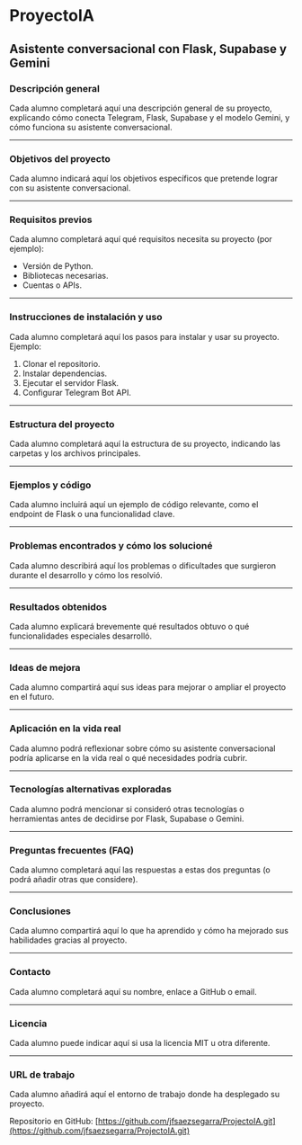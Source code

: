 # ProyectoIA  
## Asistente conversacional con Flask, Supabase y Gemini

### Descripción general
Cada alumno completará aquí una descripción general de su proyecto, explicando cómo conecta Telegram, Flask, Supabase y el modelo Gemini, y cómo funciona su asistente conversacional.

---

### Objetivos del proyecto
Cada alumno indicará aquí los objetivos específicos que pretende lograr con su asistente conversacional.

---

### Requisitos previos
Cada alumno completará aquí qué requisitos necesita su proyecto (por ejemplo):
- Versión de Python.
- Bibliotecas necesarias.
- Cuentas o APIs.

---

### Instrucciones de instalación y uso
Cada alumno completará aquí los pasos para instalar y usar su proyecto. Ejemplo:

1. Clonar el repositorio.
2. Instalar dependencias.
3. Ejecutar el servidor Flask.
4. Configurar Telegram Bot API.

---

### Estructura del proyecto
Cada alumno completará aquí la estructura de su proyecto, indicando las carpetas y los archivos principales.

---

### Ejemplos y código
Cada alumno incluirá aquí un ejemplo de código relevante, como el endpoint de Flask o una funcionalidad clave.

---

### Problemas encontrados y cómo los solucioné
Cada alumno describirá aquí los problemas o dificultades que surgieron durante el desarrollo y cómo los resolvió.

---

### Resultados obtenidos
Cada alumno explicará brevemente qué resultados obtuvo o qué funcionalidades especiales desarrolló.

---

### Ideas de mejora
Cada alumno compartirá aquí sus ideas para mejorar o ampliar el proyecto en el futuro.

---

### Aplicación en la vida real
Cada alumno podrá reflexionar sobre cómo su asistente conversacional podría aplicarse en la vida real o qué necesidades podría cubrir.

---

### Tecnologías alternativas exploradas
Cada alumno podrá mencionar si consideró otras tecnologías o herramientas antes de decidirse por Flask, Supabase o Gemini.

---

### Preguntas frecuentes (FAQ)
Cada alumno completará aquí las respuestas a estas dos preguntas (o podrá añadir otras que considere).

---

### Conclusiones
Cada alumno compartirá aquí lo que ha aprendido y cómo ha mejorado sus habilidades gracias al proyecto.

---

### Contacto
Cada alumno completará aquí su nombre, enlace a GitHub o email.

---

### Licencia
Cada alumno puede indicar aquí si usa la licencia MIT u otra diferente.

---

### URL de trabajo
Cada alumno añadirá aquí el entorno de trabajo donde ha desplegado su proyecto.

Repositorio en GitHub: [https://github.com/jfsaezsegarra/ProjectoIA.git](https://github.com/jfsaezsegarra/ProjectoIA.git)





